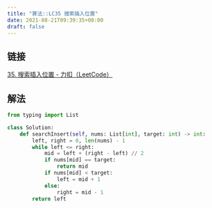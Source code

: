 ```yaml
---
title: "算法::LC35 搜索插入位置"
date: 2021-08-21T09:39:35+08:00
draft: false
---
```


## 链接

[35. 搜索插入位置 - 力扣（LeetCode）](https://leetcode-cn.com/problems/search-insert-position/)

## 解法

```python
from typing import List

class Solution:
    def searchInsert(self, nums: List[int], target: int) -> int:
        left, right = 0, len(nums) - 1
        while left <= right:
            mid = left + (right - left) // 2
            if nums[mid] == target:
                return mid
            if nums[mid] < target:
                left = mid + 1
            else:
                right = mid - 1
        return left
```
